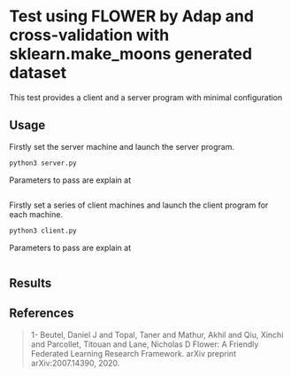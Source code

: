 # Test using FLOWER by Adap and cross-validation with sklearn.make_moons generated dataset
This test provides a client and a server program with minimal configuration

## Usage
Firstly set the server machine and launch the server program.
```bash
python3 server.py
```
Parameters to pass are explain at
```bash
```
Firstly set a series of client machines and launch the client program for each machine.
```bash
python3 client.py
```
Parameters to pass are explain at
```bash
```

## Results



## References

<blockquote>1- Beutel, Daniel J and Topal, Taner and Mathur, Akhil and Qiu, Xinchi and Parcollet, Titouan and Lane, Nicholas D Flower: A Friendly Federated Learning Research Framework. arXiv preprint arXiv:2007.14390, 2020. </blockquote>
